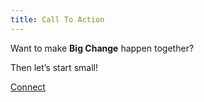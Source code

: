 ```yaml
---
title: Call To Action
---
```


Want to make **Big Change** happen together?

Then let’s start small!

[Connect](../About.md)
